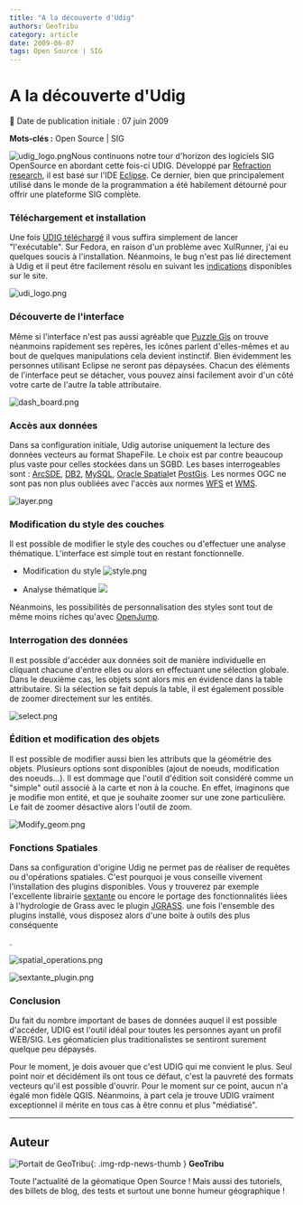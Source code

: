 ```yaml
---
title: "A la découverte d'Udig"
authors: GeoTribu
category: article
date: 2009-06-07
tags: Open Source | SIG
---
```


# A la découverte d'Udig

:calendar: Date de publication initiale : 07 juin 2009

**Mots-clés :** Open Source | SIG

![udig_logo.png](/sites/default/files/Tuto/img/Blog/udig/udig_logo.png)Nous continuons notre tour d'horizon des logiciels SIG OpenSource en abordant cette fois-ci UDIG. Développé par [Refraction research](http://www.refractions.net/), il est basé sur l'IDE [Eclipse](http://www.eclipse.org/). Ce dernier, bien que principalement utilisé dans le monde de la programmation a été habilement détourné pour offrir une plateforme SIG complète.

### Téléchargement et installation

Une fois [UDIG téléchargé](http://udig.refractions.net/download/) il vous suffira simplement de lancer "l'exécutable". Sur Fedora, en raison d'un problème avec XulRunner, j'ai eu quelques soucis à l'installation. Néanmoins, le bug n'est pas lié directement à Udig et il peut être facilement résolu en suivant les [indications](http://udig.refractions.net/confluence/display/EN/Running+uDig#RunninguDig-Fedora10XULRunnerLibraryConflict) disponibles sur le site.

![udi_logo.png](/sites/default/files/Tuto/img/Blog/udig/udi_logo.png)

### Découverte de l'interface

Même si l'interface n'est pas aussi agréable que [Puzzle Gis](http://geotribu.net/node/117) on trouve néanmoins rapidement ses repères, les icônes parlent d'elles-mêmes et au bout de quelques manipulations cela devient instinctif. Bien évidemment les personnes utilisant Eclipse ne seront pas dépaysées. Chacun des éléments de l'interface peut se détacher, vous pouvez ainsi facilement avoir d'un côté votre carte de l'autre la table attributaire.

![dash_board.png](/sites/default/files/Tuto/img/Blog/udig/dash_board.png)

### Accès aux données

Dans sa configuration initiale, Udig autorise uniquement la lecture des données vecteurs au format ShapeFile. Le choix est par contre beaucoup plus vaste pour celles stockées dans un SGBD. Les bases interrogeables sont : [ArcSDE](https://en.wikipedia.org/wiki/ArcSDE), [DB2](https://fr.wikipedia.org/wiki/DB2), [MySQL](https://fr.wikipedia.org/wiki/MySQL), [Oracle Spatial](https://en.wikipedia.org/wiki/Oracle_Spatial)et [PostGis](https://fr.wikipedia.org/wiki/PostGIS). Les normes OGC ne sont pas non plus oubliées avec l'accès aux normes [WFS](https://fr.wikipedia.org/wiki/Web_Feature_Service) et [WMS](https://fr.wikipedia.org/wiki/Web_Map_Service).

![layer.png](/sites/default/files/Tuto/img/Blog/udig/layer.png)

### Modification du style des couches

Il est possible de modifier le style des couches ou d'effectuer une analyse thématique. L'interface est simple tout en restant fonctionnelle.

* Modification du style
![style.png](/sites/default/files/Tuto/img/Blog/udig/style.png)

* Analyse thématique
![](/sites/default/files/Tuto/img/Blog/udig/style2.png)

Néanmoins, les possibilités de personnalisation des styles sont tout de même moins riches qu'avec [OpenJump](http://geotribu.net/node/120).

### Interrogation des données

Il est possible d'accéder aux données soit de manière individuelle en cliquant chacune d'entre elles ou alors en effectuant une sélection globale. Dans le deuxième cas, les objets sont alors mis en évidence dans la table attributaire. Si la sélection se fait depuis la table, il est également possible de zoomer directement sur les entités.

![select.png](/sites/default/files/Tuto/img/Blog/udig/select.png)

### Édition et modification des objets

Il est possible de modifier aussi bien les attributs que la géométrie des objets. Plusieurs options sont disponibles (ajout de noeuds, modification des noeuds...). Il est dommage que l'outil d'édition soit considéré comme un "simple" outil associé à la carte et non à la couche. En effet, imaginons que je modifie mon entité, et que je souhaite zoomer sur une zone particulière. Le fait de zoomer désactive alors l'outil de zoom.

![Modify_geom.png](/sites/default/files/Tuto/img/Blog/udig/Modify_geom.png)

### Fonctions Spatiales

Dans sa configuration d'origine Udig ne permet pas de réaliser de requêtes ou d'opérations spatiales. C'est pourquoi je vous conseille vivement l'installation des plugins disponibles. Vous y trouverez par exemple l'excellente librairie [sextante](http://forge.osor.eu/plugins/wiki/index.php?id=13&type=g) ou encore le portage des fonctionnalités liées à l'hydrologie de Grass avec le plugin [JGRASS](http://udig.refractions.net/gallery/jgrass/). une fois l'ensemble des plugins installé, vous disposez alors d'une boite à outils des plus conséquente

.

![spatial_operations.png](/sites/default/files/Tuto/img/Blog/udig/spatial_operations.png)

![sextante_plugin.png](/sites/default/files/Tuto/img/Blog/udig/sextante_plugin.png)

### Conclusion

Du fait du nombre important de bases de données auquel il est possible d'accéder, UDIG est l'outil idéal pour toutes les personnes ayant un profil WEB/SIG. Les géomaticien plus traditionalistes se sentiront surement quelque peu dépaysés.

Pour le moment, je dois avouer que c'est UDIG qui me convient le plus. Seul point noir et décidément ils ont tous ce défaut, c'est la pauvreté des formats vecteurs qu'il est possible d'ouvrir. Pour le moment sur ce point, aucun n'a égalé mon fidèle QGIS. Néanmoins, à part cela je trouve UDIG vraiment exceptionnel il mérite en tous cas à être connu et plus "médiatisé".

----

## Auteur

![Portait de GeoTribu](https://cdn.geotribu.fr/img/internal/charte/geotribu_logo_64x64.png){: .img-rdp-news-thumb }
**GeoTribu**

Toute l'actualité de la géomatique Open Source ! Mais aussi des tutoriels, des billets de blog, des tests et surtout une bonne humeur géographique !
